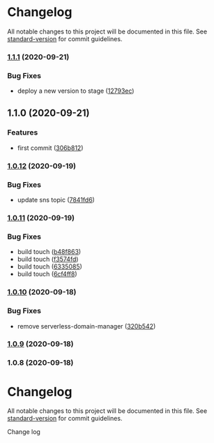 # Changelog

All notable changes to this project will be documented in this file. See [standard-version](https://github.com/conventional-changelog/standard-version) for commit guidelines.

### [1.1.1](https://github.com/loganH/serverless_githubaction/compare/v1.1.0...v1.1.1) (2020-09-21)


### Bug Fixes

* deploy a new version to stage ([12793ec](https://github.com/loganH/serverless_githubaction/commit/12793ec41560054211cf4ee613e14dbaace2fa1a))

## 1.1.0 (2020-09-21)


### Features

* first commit ([306b812](https://github.com/loganH/serverless_githubaction/commit/306b812e8232e50cbcc9a65869d04e7b6a67686c))

### [1.0.12](https://github.com/loganH/serverless_githubaction/compare/v1.0.11...v1.0.12) (2020-09-19)


### Bug Fixes

* update sns topic ([7841fd6](https://github.com/loganH/serverless_githubaction/commit/7841fd696230d6b78af337c7cb511041c67fc0ca))

### [1.0.11](https://github.com/loganH/serverless_githubaction/compare/v1.0.10...v1.0.11) (2020-09-19)


### Bug Fixes

* build touch ([b48f863](https://github.com/loganH/serverless_githubaction/commit/b48f863cd2ed2460190ccd43bdb4a65acae399f6))
* build touch ([f3574fd](https://github.com/loganH/serverless_githubaction/commit/f3574fd855fd9f330cb338a5447766c87e3fc2fd))
* build touch ([6335085](https://github.com/loganH/serverless_githubaction/commit/63350852480b81e62fd9bc024ddf9d1732d12f53))
* build touch ([6cf4ff8](https://github.com/loganH/serverless_githubaction/commit/6cf4ff873c40f1f36333bd85f886e5c100d55aaa))

### [1.0.10](https://github.com/loganH/serverless_githubaction/compare/v1.0.9...v1.0.10) (2020-09-18)


### Bug Fixes

* remove serverless-domain-manager ([320b542](https://github.com/loganH/serverless_githubaction/commit/320b542053d0d07a4f04a034eea98ef2e379b932))

### [1.0.9](https://github.com/loganH/serverless_githubaction/compare/v1.0.8...v1.0.9) (2020-09-18)

### 1.0.8 (2020-09-18)

# Changelog

All notable changes to this project will be documented in this file. See [standard-version](https://github.com/conventional-changelog/standard-version) for commit guidelines.

Change log
